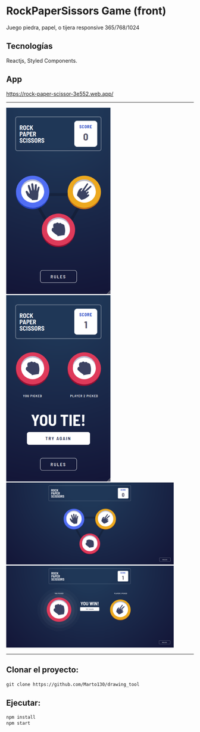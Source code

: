 
# RockPaperSissors Game (front)

Juego piedra, papel, o tijera responsive 365/768/1024

## Tecnologías
Reactjs, Styled Components.

## App
https://rock-paper-scissor-3e552.web.app/
* * *
<img src="img/Captura de pantalla de 2020-10-27 20-01-06.png" width="280" height="500" margin-left="100"/>  <img src="img/Captura de pantalla de 2020-10-27 20-00-00.png" width="280" height="500" />  
<img src="img/Captura de pantalla de 2020-10-27 19-52-56.png" width="450" height="220"/> <img src="img/Captura de pantalla de 2020-10-27 19-53-21.png" width="450" height="220"/>

* * *

## Clonar el proyecto:

`git clone https://github.com/Marto130/drawing_tool`

## Ejecutar:

```
npm install
npm start
```
